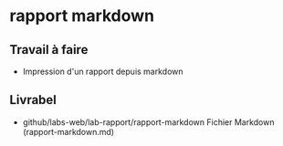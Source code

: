# rapport markdown


## Travail à faire 

- Impression d'un rapport depuis markdown


## Livrabel 

- github/labs-web/lab-rapport/rapport-markdown
    Fichier Markdown (rapport-markdown.md)
